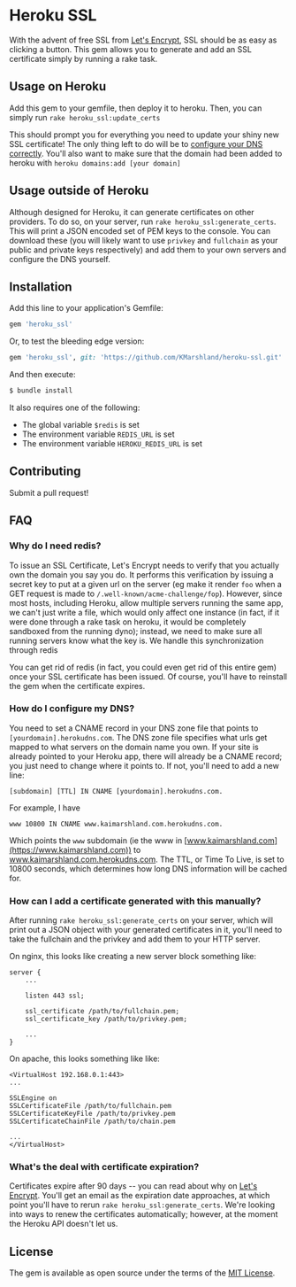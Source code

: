 # Heroku SSL
With the advent of free SSL from [Let's Encrypt](https://letsencrypt.org/), SSL should be as easy as clicking a button.
This gem allows you to generate and add an SSL certificate simply by running a rake task. 

## Usage on Heroku
Add this gem to your gemfile, then deploy it to heroku. 
Then, you can simply run `rake heroku_ssl:update_certs`

This should prompt you for everything you need to update your shiny new SSL certificate! 
The only thing left to do will be to [configure your DNS correctly](https://devcenter.heroku.com/articles/ssl-endpoint#dns-and-domain-configuration). 
You'll also want to make sure that the domain had been added to heroku with `heroku domains:add [your domain]`

## Usage outside of Heroku
Although designed for Heroku, it can generate certificates on other providers. 
To do so, on your server, run `rake heroku_ssl:generate_certs`.
This will print a JSON encoded set of PEM keys to the console.
You can download these (you will likely want to use `privkey` and `fullchain` as your public and private keys respectively) 
and add them to your own servers and configure the DNS yourself.

## Installation
Add this line to your application's Gemfile:

```ruby
gem 'heroku_ssl'
```

Or, to test the bleeding edge version:
```ruby
gem 'heroku_ssl', git: 'https://github.com/KMarshland/heroku-ssl.git'
```

And then execute:
```bash
$ bundle install
```

It also requires one of the following:
- The global variable `$redis` is set
- The environment variable `REDIS_URL` is set
- The environment variable `HEROKU_REDIS_URL` is set

## Contributing
Submit a pull request!

## FAQ

### Why do I need redis?
To issue an SSL Certificate, Let's Encrypt needs to verify that you actually own the domain you say you do. 
It performs this verification by issuing a secret key to put at a given url on the server 
(eg make it render `foo` when a GET request is made to `/.well-known/acme-challenge/fop`). 
However, since most hosts, including Heroku, allow multiple servers running the same app, we can't just write a file,
which would only affect one instance (in fact, if it were done through a rake task on heroku, 
it would be completely sandboxed from the running dyno); 
instead, we need to make sure all running servers know what the key is. 
We handle this synchronization through redis

You can get rid of redis (in fact, you could even get rid of this entire gem) once your SSL certificate has been issued.
Of course, you'll have to reinstall the gem when the certificate expires. 

### How do I configure my DNS?
You need to set a CNAME record in your DNS zone file that points to `[yourdomain].herokudns.com`. 
The DNS zone file specifies what urls get mapped to what servers on the domain name you own. 
If your site is already pointed to your Heroku app, there will already be a CNAME record; 
you just need to change where it points to. 
If not, you'll need to add a new line:
```
[subdomain] [TTL] IN CNAME [yourdomain].herokudns.com.
```

For example, I have
```
www 10800 IN CNAME www.kaimarshland.com.herokudns.com.
```
Which points the `www` subdomain (ie the www in [www.kaimarshland.com](https://www.kaimarshland.com)) to 
www.kaimarshland.com.herokudns.com. 
The TTL, or Time To Live, is set to 10800 seconds, which determines how long DNS information will be cached for.

### How can I add a certificate generated with this manually?
After running `rake heroku_ssl:generate_certs` on your server, which will print out a JSON object with your generated 
certificates in it, you'll need to take the fullchain and the privkey and add them to your HTTP server. 

On nginx, this looks like creating a new server block something like:

```
server {
    ...

    listen 443 ssl;

    ssl_certificate /path/to/fullchain.pem;
    ssl_certificate_key /path/to/privkey.pem;

    ...
}
```

On apache, this looks something like like:
```
<VirtualHost 192.168.0.1:443>
...

SSLEngine on
SSLCertificateFile /path/to/fullchain.pem
SSLCertificateKeyFile /path/to/privkey.pem
SSLCertificateChainFile /path/to/chain.pem

...
</VirtualHost>
```

### What's the deal with certificate expiration?
Certificates expire after 90 days -- you can read about why on 
[Let's Encrypt](https://letsencrypt.org/2015/11/09/why-90-days.html).
You'll get an email as the expiration date approaches, at which point you'll have to rerun `rake heroku_ssl:generate_certs`.
We're looking into ways to renew the certificates automatically; however, at the moment the Heroku API doesn't let us.

## License
The gem is available as open source under the terms of the [MIT License](http://opensource.org/licenses/MIT).
